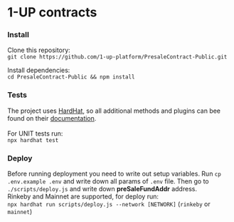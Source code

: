 # 1-UP contracts

### Install

Clone this repository: <br>
`git clone https://github.com/1-up-platform/PresaleContract-Public.git`

Install dependencies: <br>
`cd PresaleContract-Public && npm install`

### Tests

The project uses [HardHat](https://hardhat.org/), so all additional methods and plugins can bee found on their [documentation](https://hardhat.org/getting-started/).  <br><br>
For UNIT tests run: <br>
`npx hardhat test`


### Deploy
Before running deployment you need to write out setup variables. Run `cp .env.example .env` and write down all params of `.env` file. Then go to `./scripts/deploy.js` and write down **preSaleFundAddr** address.<br> Rinkeby and Mainnet are supported, for deploy run: <br>
`npx hardhat run scripts/deploy.js --network [NETWORK]` (`rinkeby` or `mainnet`)
